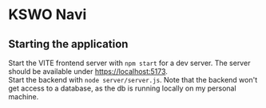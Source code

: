 # KSWO Navi
## Starting the application
Start the VITE frontend server with `npm start` for a dev server. The server should be available under [https://localhost:5173](https://localhost:5173).  
Start the backend with `node server/server.js`. Note that the backend won't get access to a database, as the db is running locally on my personal machine.   
